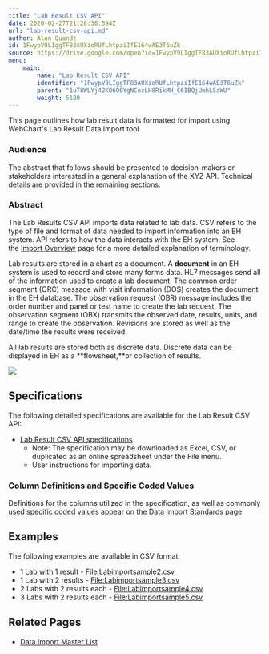 ```yaml
---
title: "Lab Result CSV API"
date: 2020-02-27T21:28:38.594Z
url: "lab-result-csv-api.md"
author: Alan Quandt
id: 1FwypV9LIggTF83AUXioRUfLhtpziIfE164wAE3T6uZk
source: https://drive.google.com/open?id=1FwypV9LIggTF83AUXioRUfLhtpziIfE164wAE3T6uZk
menu:
    main:
        name: "Lab Result CSV API"
        identifier: "1FwypV9LIggTF83AUXioRUfLhtpziIfE164wAE3T6uZk"
        parent: "1uT8WLYj42KO6Q0YgNCoxLH8RikMH_C6IBQjUmhLSaWU"
        weight: 5180
---
```

This page outlines how lab result data is formatted for import using WebChart's Lab Result Data Import tool.

### Audience

The abstract that follows should be presented to decision-makers or stakeholders interested in a general explanation of the XYZ API. Technical details are provided in the remaining sections.

### Abstract

The Lab Results CSV API imports data related to lab data. CSV refers to the type of file and format of data needed to import information into an EH system. API refers to how the data interacts with the EH system. See the [Import Overview](data-import-overview.md) page for a more detailed explanation of terminology.

Lab results are stored in a chart as a document. A **document** in an EH system is used to record and store many forms data. HL7 messages send all of the information used to create a lab document. The common order segment (ORC) message with visit information (DOS) creates the document in the EH database. The observation request (OBR) message includes the order number and panel or test name to create the lab request. The observation segment (OBX) transmits the observed date, results, units, and range to create the observation. Revisions are stored as well as the date/time the results were received.

All lab results are stored both as discrete data. Discrete data can be displayed in EH as a **flowsheet,**or collection of results.

![](external_files/b08b4410a4537d38158a0c224bce31bf.png)

## Specifications

The following detailed specifications are available for the Lab Result CSV API:

* [Lab Result CSV API specifications](https://docs.google.com/spreadsheets/d/1kNHc7LYv6ee2Xe0gFsGcMpjgrVnuWljTWp5qX7PNGK4/edit#gid=0)
    * Note: The specification may be downloaded as Excel, CSV, or duplicated as an online spreadsheet under the File menu.
    * User instructions for importing data.

### Column Definitions and Specific Coded Values

Definitions for the columns utilized in the specification, as well as commonly used specific coded values appear on the [Data Import Standards](https://miewiki.med-web.com/wiki/index.php/Data_Import_Standards) page.

## Examples

The following examples are available in CSV format:

* 1 Lab with 1 result - [File:Labimportsample2.csv](https://miewiki.med-web.com/wiki/index.php/File:Labimportsample2.csv)
* 1 Lab with 2 results - [File:Labimportsample3.csv](https://miewiki.med-web.com/wiki/index.php/File:Labimportsample3.csv)
* 2 Labs with 2 results each - [File:Labimportsample4.csv](https://miewiki.med-web.com/wiki/index.php/File:Labimportsample4.csv)
* 3 Labs with 2 results each - [File:Labimportsample5.csv](https://miewiki.med-web.com/wiki/index.php/File:Labimportsample5.csv)

## Related Pages

* [Data Import Master List](data-import-master-list.md)
